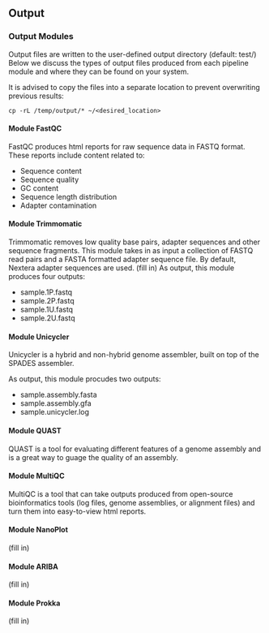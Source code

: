 Output
------

### Output Modules

Output files are written to the user-defined output directory (default: test/) Below we discuss the types of output files produced from each pipeline module and where they can be found on your system.

It is advised to copy the files into a separate location to prevent overwriting previous results:
```
cp -rL /temp/output/* ~/<desired_location>
```

#### Module FastQC
FastQC produces html reports for raw sequence data in FASTQ format. These reports include content related to:
  - Sequence content
  - Sequence quality
  - GC content
  - Sequence length distribution
  - Adapter contamination
  
    
#### Module Trimmomatic

Trimmomatic removes low quality base pairs, adapter sequences and other sequence fragments. This module takes in as input a collection of FASTQ read pairs and a FASTA formatted adapter sequence file. By default, Nextera adapter sequences are used. 
(fill in)
As output, this module produces four outputs:
  - sample.1P.fastq
  - sample.2P.fastq
  - sample.1U.fastq
  - sample.2U.fastq


#### Module Unicycler

Unicycler is a hybrid and non-hybrid genome assembler, built on top of the SPADES assembler.

As output, this module procudes two outputs:
  - sample.assembly.fasta  
  - sample.assembly.gfa  
  - sample.unicycler.log

#### Module QUAST

QUAST is a tool for evaluating different features of a genome assembly and is a great way to guage the quality of an assembly.

#### Module MultiQC

MultiQC is a tool that can take outputs produced from open-source bioinformatics tools (log files, genome assemblies, or alignment files) and turn them into easy-to-view html reports.

#### Module NanoPlot
(fill in)

#### Module ARIBA
(fill in)

#### Module Prokka
(fill in)
